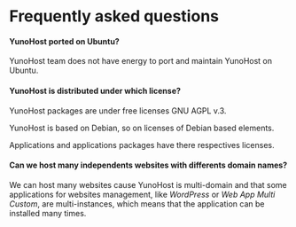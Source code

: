 # Frequently asked questions

#### YunoHost ported on Ubuntu?
YunoHost team does not have energy to port and maintain YunoHost on Ubuntu.

#### YunoHost is distributed under which license?
YunoHost packages are under free licenses GNU AGPL v.3.

YunoHost is based on Debian, so on licenses of Debian based elements.

Applications and applications packages have there respectives licenses.

#### Can we host many independents websites with differents domain names?
We can host many websites cause YunoHost is multi-domain and that some applications for websites management, like *WordPress* or *Web App Multi Custom*, are multi-instances, which means that the application can be installed many times.